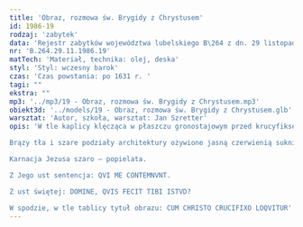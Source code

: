 ```yaml
---
title: 'Obraz, rozmowa św. Brygidy z Chrystusem'
id: 1986-19
rodzaj: 'zabytek'
data: 'Rejestr zabytków województwa lubelskiego B\264 z dn. 29 listopada 1986 r. '
nr: 'B.264.29.11.1986.19'
matTech: 'Materiał, technika: olej, deska'
styl: 'Styl: wczesny barok'
czas: 'Czas powstania: po 1631 r. '
tagi: ""
ekstra: ""
mp3: '../mp3/19 - Obraz, rozmowa św. Brygidy z Chrystusem.mp3'
obiekt3d: '../models/19 - Obraz, rozmowa św. Brygidy z Chrystusem.glb'
warsztat: 'Autor, szkoła, warsztat: Jan Szretter'
opis: 'W tle kaplicy klęcząca w płaszczu gronostajowym przed krucyfiksem. 

Brązy tła i szare podziały architektury ożywione jasną czerwienią sukni pod brązowym płaszczem. 

Karnacja Jezusa szaro – popielata. 

Z Jego ust sentencja: QVI ME CONTEMNVNT. 

Z ust świętej: DOMINE, QVIS FECIT TIBI ISTVD? 

W spodzie, w tle tablicy tytuł obrazu: CUM CHRISTO CRUCIFIXO LOQVITUR'
---
```


